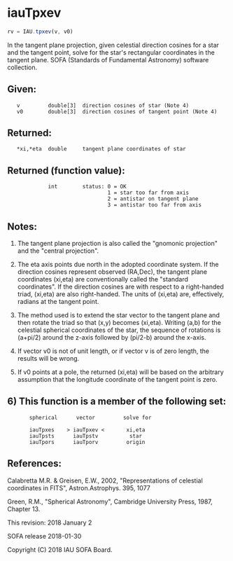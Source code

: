 # iauTpxev

```js
rv = IAU.tpxev(v, v0)
```

In the tangent plane projection, given celestial direction cosines
for a star and the tangent point, solve for the star's rectangular
coordinates in the tangent plane.
SOFA (Standards of Fundamental Astronomy) software collection.


## Given:
```
   v         double[3]  direction cosines of star (Note 4)
   v0        double[3]  direction cosines of tangent point (Note 4)
```

## Returned:
```
   *xi,*eta  double     tangent plane coordinates of star
```

## Returned (function value):
```
             int        status: 0 = OK
                                1 = star too far from axis
                                2 = antistar on tangent plane
                                3 = antistar too far from axis
```

## Notes:

1) The tangent plane projection is also called the "gnomonic
   projection" and the "central projection".

2) The eta axis points due north in the adopted coordinate system.
   If the direction cosines represent observed (RA,Dec), the tangent
   plane coordinates (xi,eta) are conventionally called the
   "standard coordinates".  If the direction cosines are with
   respect to a right-handed triad, (xi,eta) are also right-handed.
   The units of (xi,eta) are, effectively, radians at the tangent
   point.

3) The method used is to extend the star vector to the tangent
   plane and then rotate the triad so that (x,y) becomes (xi,eta).
   Writing (a,b) for the celestial spherical coordinates of the
   star, the sequence of rotations is (a+pi/2) around the z-axis
   followed by (pi/2-b) around the x-axis.

4) If vector v0 is not of unit length, or if vector v is of zero
   length, the results will be wrong.

5) If v0 points at a pole, the returned (xi,eta) will be based on
   the arbitrary assumption that the longitude coordinate of the
   tangent point is zero.

## 6) This function is a member of the following set:

```
       spherical      vector         solve for

       iauTpxes    > iauTpxev <       xi,eta
       iauTpsts      iauTpstv          star
       iauTpors      iauTporv         origin
```

## References:

   Calabretta M.R. & Greisen, E.W., 2002, "Representations of
   celestial coordinates in FITS", Astron.Astrophys. 395, 1077

   Green, R.M., "Spherical Astronomy", Cambridge University Press,
   1987, Chapter 13.

This revision:   2018 January 2

SOFA release 2018-01-30

Copyright (C) 2018 IAU SOFA Board.